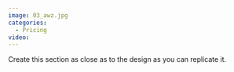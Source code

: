 ```yaml
---
image: 03_awz.jpg
categories:
  - Pricing
video:
---
```

Create this section as close as to the design as you can replicate it.

